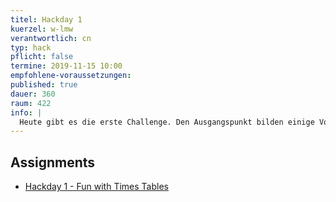 ```yaml
---
titel: Hackday 1
kuerzel: w-lmw
verantwortlich: cn
typ: hack
pflicht: false
termine: 2019-11-15 10:00
empfohlene-voraussetzungen:
published: true
dauer: 360
raum: 422
info: |
  Heute gibt es die erste Challenge. Den Ausgangspunkt bilden einige Vorgaben, die den Rahmen bestimmen. Innerhalb diesen Rahmens, soll eine möglichst interessantes Motiv oder eine Motivreihe entwickelt werden.
---
```


## Assignments

- [Hackday 1 - Fun with Times Tables](/generative-gestaltung/assignments/99-hackday-1/)